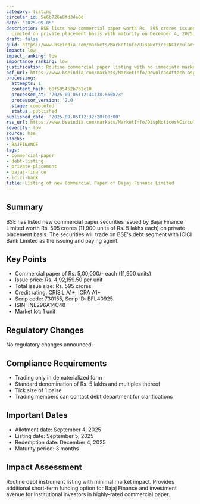 ```yaml
---
category: listing
circular_id: 5e6b726e8fd34e0d
date: '2025-09-05'
description: BSE lists new commercial paper worth Rs. 595 crores issued by Bajaj Finance
  Limited on private placement basis with maturity on December 4, 2025.
draft: false
guid: https://www.bseindia.com/markets/MarketInfo/DispNoticesNCirculars.aspx?Noticeid={88947BF3-4FC6-4E31-9545-05D5F2568444}&noticeno=20250905-25&dt=09/05/2025&icount=25&totcount=30&flag=0
impact: low
impact_ranking: low
importance_ranking: low
justification: Routine commercial paper listing with no immediate market impact
pdf_url: https://www.bseindia.com/markets/MarketInfo/DownloadAttach.aspx?id=20250905-25&attachedId=
processing:
  attempts: 1
  content_hash: b8f595452b7b2c10
  processed_at: '2025-09-05T12:44:38.560873'
  processor_version: '2.0'
  stage: completed
  status: published
published_date: '2025-09-05T12:32:20+00:00'
rss_url: https://www.bseindia.com/markets/MarketInfo/DispNoticesNCirculars.aspx?Noticeid={88947BF3-4FC6-4E31-9545-05D5F2568444}&noticeno=20250905-25&dt=09/05/2025&icount=25&totcount=30&flag=0
severity: low
source: bse
stocks:
- BAJFINANCE
tags:
- commercial-paper
- debt-listing
- private-placement
- bajaj-finance
- icici-bank
title: Listing of new Commercial Paper of Bajaj Finance Limited
---
```


## Summary

BSE has listed new commercial paper securities issued by Bajaj Finance Limited worth Rs. 595 crores (11,900 units of Rs. 5 lakhs each) on private placement basis. The securities will trade on BSE's debt segment with ICICI Bank Limited as the issuing and paying agent.

## Key Points

- Commercial paper of Rs. 5,00,000/- each (11,900 units)
- Issue price: Rs. 4,92,159.50 per unit
- Total issue size: Rs. 595 crores
- Credit rating: CRISIL A1+, ICRA A1+
- Scrip code: 730155, Scrip ID: BFL40925
- ISIN: INE296A14C48
- Market lot: 1 unit

## Regulatory Changes

No regulatory changes announced.

## Compliance Requirements

- Trading only in dematerialized form
- Standard denomination of Rs. 5 lakhs and multiples thereof
- Tick size of 1 paise
- Trading members can contact debt department for clarifications

## Important Dates

- Allotment date: September 4, 2025
- Listing date: September 5, 2025
- Redemption date: December 4, 2025
- Maturity period: 3 months

## Impact Assessment

Routine debt instrument listing with minimal market impact. Provides additional short-term funding option for Bajaj Finance and investment avenue for institutional investors in highly-rated commercial paper.